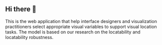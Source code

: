 ## Hi there 👋
This is the web application that help interface designers and visualization practitioners select appropriate visual variables to support visual location tasks. 
The model is based on our research on the locatability and locatability robustness.
<!-- 
**Locatability/Locatability** is a ✨ _special_ ✨ repository because its `README.md` (this file) appears on your GitHub profile.

Here are some ideas to get you started:

- 🔭 I’m currently working on ...
- 🌱 I’m currently learning ...
- 👯 I’m looking to collaborate on ...
- 🤔 I’m looking for help with ...
- 💬 Ask me about ...
- 📫 How to reach me: ...
- 😄 Pronouns: ...
- ⚡ Fun fact: ...
-->